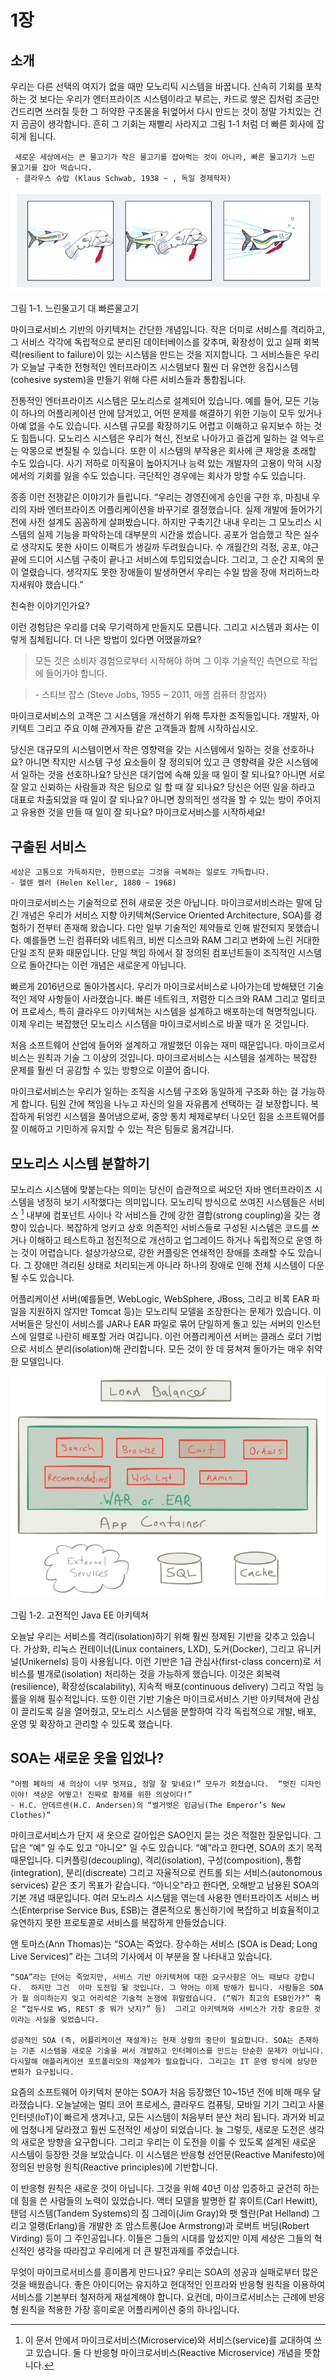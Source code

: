 # 1장

## 소개

우리는 다른 선택의 여지가 없을 때만 모노리틱 시스템을 바꿉니다. 신속히 기회를 포착하는 것 보다는 우리가 엔터프라이즈 시스템이라고 부르는, 카드로 쌓은 집처럼 조금만 건드리면 쓰러질 듯한 그 허약한 구조물을 뒤엎어서 다시 만드는 것이 정말 가치있는 건지 곰곰이 생각합니다.  흔히 그 기회는 재빨리 사라지고 그림 1-1 처럼 더 빠른 회사에 잡히게 됩니다.

```
 새로운 세상에서는 큰 물고기가 작은 물고기를 잡아먹는 것이 아니라, 빠른 물고기가 느린 물고기를 잡아 먹습니다.
 - 클라우스 슈밥 (Klaus Schwab, 1938 ~ , 독일 경제학자)
```

![figure1-1](./figure/figure1-1.png)

그림 1-1. 느린물고기 대 빠른물고기

마이크로서비스 기반의 아키텍처는 간단한 개념입니다. 작은 더미로 서비스를 격리하고, 그 서비스 각각에 독립적으로 분리된 데이터베이스를 갖추며, 확장성이 있고 실패 회복력(resilient to failure)이 있는 시스템을 만드는 것을 지지합니다. 그 서비스들은 우리가 오늘날 구축한 전형적인 엔터프라이즈 시스템보다 훨씬 더 유연한 응집시스템(cohesive system)을 만들기 위해 다른 서비스들과 통합됩니다.


전통적인 엔터프라이즈 시스템은 모노리스로 설계되어 있습니다. 예를 들어, 모든 기능이 하나의 어플리케이션 안에 담겨있고, 어떤 문제를 해결하기 위한 기능이 모두 있거나 아예 없을 수도 있습니다. 시스템  규모를 확장하기도 어렵고 이해하고 유지보수 하는 것도 힘듭니다. 모노리스 시스템은 우리가 혁신, 진보로 나아가고 즐겁게 일하는 걸 억누르는 악몽으로 변질될 수 있습니다. 또한 이 시스템의 부작용은 회사에 큰 재앙을 초래할 수도 있습니다. 사기 저하로 이직율이 높아지거나 능력 있는 개발자의 고용이 막혀 시장에서의 기회를 잃을 수도 있습니다. 극단적인 경우에는 회사가 망할 수도 있습니다.

종종 이런 전쟁같은 이야기가 들립니다. “우리는 경영진에게 승인을 구한 후, 마침내 우리의 자바 엔터프라이즈 어플리케이션을 바꾸기로 결정했습니다. 실제 개발에 들어가기 전에 사전 설계도 꼼꼼하게 살펴봤습니다. 하지만 구축기간 내내 우리는 그 모노리스 시스템의 실제 기능을 파악하는데 대부분의 시간을 썼습니다. 공포가 엄습했고 작은 실수로 생각지도 못한 사이드 이팩트가 생길까 두려웠습니다. 수 개월간의 걱정, 공포, 야근 끝에 드디어 시스템 구축이 끝나고 서비스에 투입되었습니다. 그리고, 그 순간 지옥의 문이 열렸습니다. 생각지도 못한 장애들이 발생하면서 우리는 수일 밤을 장애 처리하느라 지새워야 했습니다.”

친숙한 이야기인가요?

이런 경험담은 우리를 더욱 무기력하게 만들지도 모릅니다. 그리고 시스템과 회사는 이렇게 침체됩니다.  더 나은 방법이 있다면 어땠을까요? 

> 모든 것은 소비자 경험으로부터 시작해야 하며 그 이후 기술적인 측면으로 작업에 들어가야 합니다.

> \- 스티브 잡스 (Steve Jobs, 1955 ~ 2011, 애플 컴퓨터 창업자)

마이크로서비스의 고객은 그 시스템을 개선하기 위해 투자한 조직들입니다. 개발자, 아키텍트 그리고 주요 이해 관계자들 같은 고객들과 함께 시작하십시오.

당신은 대규모의 시스템이면서 작은 영향력을 갖는 시스템에서 일하는 것을 선호하나요? 아니면 작지만 시스템 구성 요소들이 잘 정의되어 있고 큰 영향력을 갖은 시스템에서 일하는 것을 선호하나요? 당신은 대기업에 속해 있을 때 일이 잘 되나요? 아니면 서로 잘 알고 신뢰하는 사람들과 작은 팀으로 일 할 때 잘 되나요? 당신은 어떤 일을 하라고 대표로 차출되었을 때 일이 잘 되나요? 아니면 창의적인 생각을 할 수 있는 방이 주어지고 유용한 것을 만들 때 일이 잘 되나요? 마이크로서비스를 시작하세요!

## 구출된 서비스
```
세상은 고통으로 가득하지만, 한편으로는 그것을 극복하는 일로도 가득합니다.
- 헬렌 켈러 (Helen Keller, 1880 ~ 1968)
```
마이크로서비스는 기술적으로 전혀 새로운 것은 아닙니다. 마이크로서비스라는 말에 담긴 개념은 우리가 서비스 지향 아키텍쳐(Service Oriented Architecture, SOA)를 경험하기 전부터 존재해 왔습니다. 다만 일부 기술적인 제약들로 인해 발전되지 못했습니다. 예를들면 느린 컴퓨터와 네트워크, 비싼 디스크와 RAM 그리고 변화에 느린 거대한 단일 조직 문화 때문입니다. 단일 책임 하에서 잘 정의된 컴포넌트들이 조직적인 시스템으로 돌아간다는 이런 개념은 새로운게 아닙니다.

빠르게 2016년으로 돌아가봅시다. 우리가 마이크로서비스로 나아가는데 방해됐던 기술적인 제약 사항들이 사라졌습니다. 빠른 네트워크, 저렴한 디스크와 RAM 그리고 멀티코어 프로세스, 특히 클라우드 아키텍쳐는 시스템을 설계하고 배포하는데 혁명적입니다. 이제 우리는 복잡했던 모노리스 시스템을 마이크로서비스로 바꿀 때가 온 것입니다.

처음 소프트웨어 산업에 들어와 설계하고 개발했던 이유는 재미 때문입니다. 마이크로서비스는 원칙과 기술 그 이상의 것입니다. 마이크로서비스는 시스템을 설계하는 복잡한 문제를 훨씬 더 공감할 수 있는 방향으로 이끌어 줍니다.

마이크로서비스는 우리가 일하는 조직을 시스템 구조와 동일하게 구조화 하는 걸 가능하게 합니다. 팀원 간에 책임을 나누고 자신의 일을 자유롭게 선택하는 걸 보장합니다. 복잡하게 뒤엉킨 시스템을 풀어냄으로써, 중앙 통치 체제로부터 나오던 힘을  소프트웨어를 잘 이해하고 기민하게 유지할 수 있는 작은 팀들로 옮겨갑니다.

## 모노리스 시스템 분할하기

모노리스 시스템에 맞붙는다는 의미는 당신이 습관적으로 써오던 자바 엔터프라이즈 시스템을 냉정히 보기 시작했다는 의미입니다.
모노리틱 방식으로 쓰여진 시스템들은 서비스 [^1] 내부에 컴포넌트 사이나 각 서비스들 간에 강한 결합(strong coupling)을 갖는 경향이 있습니다. 복잡하게 엉키고 상호 의존적인 서비스들로 구성된 시스템은 코드를 쓰거나 이해하고 테스트하고 점진적으로 개선하고 업그레이드 하거나 독립적으로 운영 하는 것이 어렵습니다. 설상가상으로, 강한 커플링은 연쇄적인 장애를 초래할 수도 있습니다. 그 장애만 격리된 상태로 처리되는게 아니라 하나의 장애로 인해 전체 시스템이 다운 될 수도 있습니다.


[^1]: 이 문서 안에서 마이크로서비스(Microservice)와 서비스(service)를 교대하여 쓰고 있습니다. 둘 다 반응형 마이크로서비스(Reactive Microservice) 개념을 뜻합니다.


어플리케이션 서버(예를들면, WebLogic, WebSphere, JBoss, 그리고 비록 EAR 파일을 지원하지 않지만 Tomcat  등)는 모노리틱 모델을 조장한다는 문제가 있습니다. 이 서버들은 당신이 서비스를 JAR나 EAR 파일로 묶어 단일하게 돌고 있는 서버의 인스턴스에 일렬로 나란히 배포할 거라 여깁니다.
이런 어플리케이션 서버는 클래스 로더 기법으로 서비스 분리(isolation)해 관리합니다. 모든 것이 한 데 뭉쳐져 돌아가는 매우 취약한 모델입니다.

![figure1-2](./figure/figure1-2.png)

그림 1-2. 고전적인 Java EE 아키텍쳐


오늘날 우리는 서비스를 격리(isolation)하기 위해 훨씬 정제된 기반을 갖추고 있습니다. 가상화, 리눅스 컨테이너(Linux containers, LXD), 도커(Docker), 그리고 유니커널(Unikernels) 등이 사용됩니다. 이런 기반은 1급 관심사(first-class concern)로  서비스를 별개로(isolation) 처리하는 것을  가능하게 했습니다. 이것은 회복력(resilience), 확장성(scalability), 지속적 배포(continuous delivery)  그리고 작업 능률을 위해 필수적입니다. 또한 이런 기반 기술은 마이크로서비스 기반 아키텍쳐에 관심이 끌리도록 길을 열어줬고, 모노리스 시스템을 분할하여 각각 독립적으로 개발, 배포, 운영 및 확장하고 관리할 수 있도록 했습니다.

## SOA는 새로운 옷을 입었나?

```
“어쩜 폐하의 새 의상이 너무 멋져요, 정말 잘 맞네요!” 모두가 외쳤습니다.  “멋진 디자인이야! 색상은 어떻고! 진짜로 황제를 위한 의상이다!”
- H.C. 안데르센(H.C. Andersen)의 “벌거벗은 임금님(The Emperor’s New Clothes)”
```

마이크로서비스가 단지 새 옷으로 갈아입은 SAO인지 묻는 것은 적절한 질문입니다. 그 답은 “예” 일 수도 있고 “아니오" 일 수도 있습니다. “예”라고 한다면, SOA의 초기 목적 때문입니다. 디커플링(decoupling), 격리(isolation), 구성(composition), 통합(integration), 분리(discreate) 그리고 자율적으로 컨트롤 되는 서비스(autonomous services) 같은 초기 목표가 같습니다. “아니오"라고 한다면, 오해받고 남용된 SOA의 기본 개념 때문입니다. 여러 모노리스 시스템을 엮는데 사용한 엔터프라이즈 서비스 버스(Enterprise Service Bus, ESB)는 결론적으로 통신하기에 복잡하고 비효율적이고 유연하지 못한 프로토콜로 서비스를 복잡하게 만들었습니다. 

앤 토마스(Ann Thomas)는 “SOA는 죽었다. 장수하는 서비스 (SOA is Dead; Long Live Services)”  라는 그녀의 기사에서 이 부분을 잘 나타내고 있습니다.

```
“SOA”라는 단어는 죽었지만, 서비스 기반 아키텍처에 대한 요구사항은 어느 때보다 강합니다.  하지만 그건  아마 도전일 될 것입니다. 그 약어는 이제 방해가 됩니다. 사람들은 SOA가 뭘 의미하는지 잊고 어리석은 기술적 논쟁에 휘말렸습니다. (“뭐가 최고의 ESB인가?” 혹은 “접두사로 WS, REST 중 뭐가 낫지?” 등)  그리고 아키텍쳐와 서비스가 가장 중요한 것이라는 사실을 잊었습니다.

성공적인 SOA (즉, 어플리케이션 재설계)는 현재 상황의 중단이 필요합니다. SOA는 존재하는 기존 시스템을 새로운 기술을 써서 개발하고 인터페이스를 만드는 단순한 문제가 아닙니다. 다시말해 애플리케이션 포트폴리오의 재설계가 필요합니다. 그리고는 IT 운영 방식에 상당한 변화가 요구됩니다.
```

요즘의 소프트웨어 아키텍처 분야는 SOA가 처음 등장했던 10~15년 전에 비해 매우 달라졌습니다. 오늘날에는 멀티 코어 프로세스, 클라우드 컴퓨팅, 모바일 기기 그리고 사물 인터넷(IoT)이 빠르게 생겨나고, 모든 시스템이 처음부터 분산 처리 됩니다. 과거와 비교에 엄청나게 달라졌고 훨씬 도전적인 세상이 되었습니다.
늘 그렇듯,  새로운 도전은 생각의 새로운 방향을 요구합니다. 그리고 우리는 이 도전을 이룰 수 있도록 설계된 새로운 시스템이 등장한 것을 보았습니다. 이 시스템은 반응형 선언문(Reactive Manifesto)에 정의된 반응형 원칙(Reactive principles)에 기반합니다.

이 반응형 원칙은 새로운 것이 아닙니다. 그것을 위해 40년 이상 입증하고 굳건히 하는데 힘을 쓴 사람들의 노력이 있었습니다. 액터 모델을 발명한 칼 휴이트(Carl Hewitt), 탠덤 시스템(Tandem Systems)의 짐 그레이(Jim Gray)와 팻 헬란(Pat Helland) 그리고 얼랭(Erlang)을 개발한 조 암스트롱(Joe Armstrong)과 로버트 버딩(Robert Virding) 등이 그 주인공입니다. 이들은 그들의 시대를 앞섰지만 이제 세상은 그들의 혁신적인 생각을 따라잡고 우리에게 더 큰 발전과제를 주었습니다.

무엇이 마이크로서비스를 흥미롭게 만드나요? 우리는 SOA의 성공과 실패로부터 많은 것을 배웠습니다. 좋은 아이디어는 유지하고 현대적인 인프라와 반응형 원칙을 이용하여 서비스를 기본부터 철저하게 재설계해야 합니다. 요컨데, 마이크로서비스는 근례에 반응형 원칙을 적용한 가장 흥미로운 어플리케이션 중의 하나입니다.



[^2]: 가트너사의 부사장이자 유명한 분석가인 앤 토마스의 SOA is Dead; Long Live Services
[^3]: “The Reactive Manifesto” (반응형 선언문)은 www.reactivemanifesto.org에서 확인할 수 있습니다. 만약 아직 읽지 않았다면 이 책의 남은 내용도 반응형 선언문을 기반으로 하니 바로 읽어볼 것을 추천합니다. 
